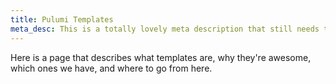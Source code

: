 ```yaml
---
title: Pulumi Templates
meta_desc: This is a totally lovely meta description that still needs to be written.
---
```


Here is a page that describes what templates are, why they're awesome, which ones we have, and where to go from here.
